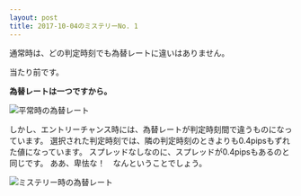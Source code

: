 ```yaml
---
layout: post
title: 2017-10-04のミステリーNo. 1
---
```


通常時は、どの判定時刻でも為替レートに違いはありません。

当たり前です。

**為替レートは一つですから。**

![平常時の為替レート](https://misteryhunter.github.io/highlow-australia/images/2017-10-04-fig1.JPG "平常時の為替レート")


しかし、エントリーチャンス時には、為替レートが判定時刻間で違うものになっています。
選択された判定時刻では、隣の判定時刻のときよりも0.4pipsもずれた値になっています。
スプレッドなしなのに、スプレッドが0.4pipsもあるのと同じです。
ああ、卑怯な！　なんということでしょう。

![ミステリー時の為替レート](https://misteryhunter.github.io/highlow-australia/images/2017-10-04-fig2.JPG "ミステリー時の為替レート")
